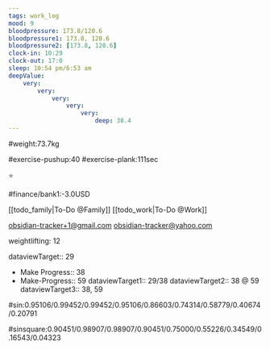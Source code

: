 ```yaml
---
tags: work_log
mood: 9
bloodpressure: 173.8/120.6
bloodpressure1: 173.8, 120.6
bloodpressure2: [173.8, 120.6]
clock-in: 10:29
clock-out: 17:0
sleep: 10:54 pm/6:53 am
deepValue: 
    very: 
        very: 
            very: 
                very: 
                    very: 
                        deep: 38.4
---
```


#weight:73.7kg

#exercise-pushup:40
#exercise-plank:111sec


⭐


#finance/bank1:-3.0USD

[[todo_family|To-Do @Family]]
[[todo_work|To-Do @Work]]

obsidian-tracker+1@gmail.com
obsidian-tracker@yahoo.com

weightlifting: 12

dataviewTarget:: 29
- Make Progress:: 38
- Make-Progress:: 59
dataviewTarget1:: 29/38
dataviewTarget2:: 38 @ 59
dataviewTarget3:: 38, 59

#sin:0.95106/0.99452/0.99452/0.95106/0.86603/0.74314/0.58779/0.40674/0.20791

#sinsquare:0.90451/0.98907/0.98907/0.90451/0.75000/0.55226/0.34549/0.16543/0.04323

